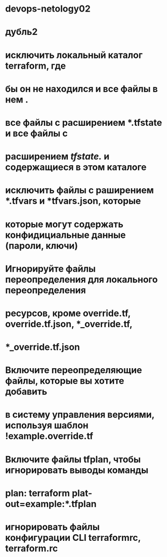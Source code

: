 # devops-netology02
# дубль2
# исключить локальный каталог terraform, где
# бы он не находился и все файлы в нем .
# все файлы с расширением *.tfstate и все файлы с
# расширением *tfstate.* и содержащиеся в этом каталоге
# исключить файлы с раширением *.tfvars и *tfvars.json, которые
# которые могут содержать конфидициальные данные (пароли, ключи)
# Игнорируйте файлы переопределения для локального переопределения
# ресурсов, кроме override.tf, override.tf.json, *_override.tf, 
# *_override.tf.json
# Включите переопределяющие файлы, которые вы хотите добавить
# в систему управления версиями, используя шаблон !example.override.tf
# Включите файлы tfplan, чтобы игнорировать выводы команды
# plan: terraform plat-out=example:*.tfplan
# игнорировать файлы конфигурации CLI terraformrc, terraform.rc